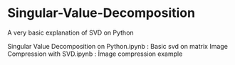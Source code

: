 # Singular-Value-Decomposition
A very basic explanation of SVD on Python

Singular Value Decomposition on Python.ipynb : Basic svd  on matrix
Image Compression with SVD.ipynb : İmage compression example
